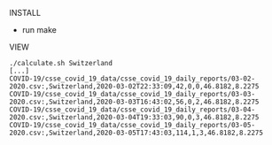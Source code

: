 

INSTALL

* run make

VIEW

    ./calculate.sh Switzerland
    [...]
    COVID-19/csse_covid_19_data/csse_covid_19_daily_reports/03-02-2020.csv:,Switzerland,2020-03-02T22:33:09,42,0,0,46.8182,8.2275
    COVID-19/csse_covid_19_data/csse_covid_19_daily_reports/03-03-2020.csv:,Switzerland,2020-03-03T16:43:02,56,0,2,46.8182,8.2275
    COVID-19/csse_covid_19_data/csse_covid_19_daily_reports/03-04-2020.csv:,Switzerland,2020-03-04T19:33:03,90,0,3,46.8182,8.2275
    COVID-19/csse_covid_19_data/csse_covid_19_daily_reports/03-05-2020.csv:,Switzerland,2020-03-05T17:43:03,114,1,3,46.8182,8.2275